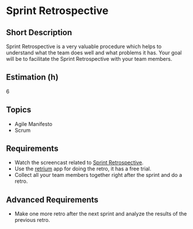 # Sprint Retrospective

## Short Description

Sprint Retrospective is a very valuable procedure which helps to understand what the team does well
and what problems it has. Your goal will be to facilitate the Sprint Retrospective with your team members.

## Estimation (h)

6

## Topics

* Agile Manifesto
* Scrum

## Requirements

* Watch the screencast related to [Sprint Retrospective](https://www.youtube.com/watch?v=nuCBH65VQKY).
* Use the [retrium](https://www.retrium.com/) app for doing the retro, it has a free trial.
* Collect all your team members together right after the sprint and do a retro.

## Advanced Requirements

* Make one more retro after the next sprint and analyze the results of the previous retro.
